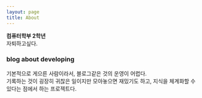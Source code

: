 ```yaml
---
layout: page
title: About
---
```

<p class="message">
<strong> 컴퓨터학부 2학년 </strong>
<br> 자퇴하고싶다.

</p>

### blog about developing
기본적으로 게으른 사람이라서, 블로그같은 것의 운영이 어렵다.  
기록하는 것이 굉장히 귀찮은 일이지만 모아놓으면 재밌기도 하고, 지식을 체계화할 수 있다는 점에서 하는 프로젝트다.  

